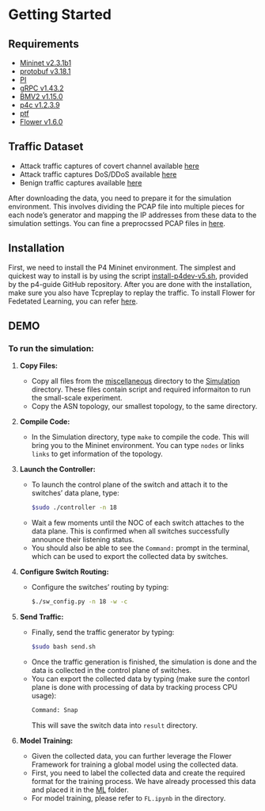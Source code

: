 # Getting Started

## Requirements 
- [Mininet v2.3.1b1](https://github.com/mininet/mininet)
- [protobuf v3.18.1](https://github.com/google/protobuf)
- [PI](https://github.com/p4lang/PI)
- [gRPC v1.43.2](https://github.com/google/grpc.git)
- [BMV2 v1.15.0](https://github.com/p4lang/behavioral-model)
- [p4c v1.2.3.9](https://github.com/p4lang/p4c)
- [ptf](https://github.com/p4lang/ptf)
- [Flower v1.6.0](https://flower.ai/)

## Traffic Dataset
- Attack traffic captures of covert channel available [here](https://turbina.gsd.inesc-id.pt/resources/mpt_detection/)
- Attack traffic captures DoS/DDoS available [here](https://www.unb.ca/cic/datasets/ddos-2019.html)
- Benign traffic captures available [here](https://www.caida.org/catalog/datasets/passive_dataset/)

After downloading the data, you need to prepare it for the simulation environment. This involves dividing the PCAP file into multiple pieces for each node’s generator and mapping the IP addresses from these data to the simulation settings. You can fine a preprocssed PCAP files in [here](https://github.com/NIDS-LAB/ISDC/tree/main/Simulation/example/pcap).

## Installation
First, we need to install the P4 Mininet environment. The simplest and quickest way to install is by using the script [install-p4dev-v5.sh](https://github.com/jafingerhut/p4-guide/blob/master/bin/install-p4dev-v5.sh), provided by the p4-guide GitHub repository. After you are done with the installation, make sure you also have Tcpreplay to replay the traffic. To install Flower for Fedetated Learning, you can refer [here](https://flower.ai/docs/framework/how-to-install-flower.html).

## DEMO

### To run the simulation:

1. **Copy Files:** 
   - Copy all files from the [miscellaneous](https://github.com/NIDS-LAB/ISDC/tree/main/Simulation/example/miscellaneous) directory to the [Simulation](https://github.com/NIDS-LAB/ISDC/tree/main/Simulation) directory. These files contain script and required informaiton to run the small-scale experiment. 
   - Copy the ASN topology, our smallest topology, to the same directory.

2. **Compile Code:** 
   - In the Simulation directory, type `make` to compile the code. This will bring you to the Mininet environment. You can type `nodes` or links `links` to get information of the topology.

3. **Launch the Controller:** 
   - To launch the control plane of the switch and attach it to the switches’ data plane, type:
     ```sh
     $sudo ./controller -n 18
     ```
   - Wait a few moments until the NOC of each switch attaches to the data plane. This is confirmed when all switches successfully announce their listening status.
   - You should also be able to see the `Command:` prompt in the terminal, which can be used to export the collected data by switches.

4. **Configure Switch Routing:** 
   - Configure the switches’ routing by typing:
     ```sh
     $./sw_config.py -n 18 -w -c
     ```

5. **Send Traffic:** 
   - Finally, send the traffic generator by typing:
     ```sh
     $sudo bash send.sh
     ```
   - Once the traffic generation is finished, the simulation is done and the data is collected in the control plane of switches.
   - You can export the collected data by typing (make sure the contorl plane is done with processing of data by tracking process CPU usage):
     ```sh
     Command: Snap
     ```
     This will save the switch data into `result` directory.
6. **Model Training:**
   - Given the collected data, you can further leverage the Flower Framework for training a global model using the collected data.
   - First, you need to label the collected data and create the required format for the training process. We have already processed this data and placed it in the [ML](https://github.com/NIDS-LAB/ISDC/tree/main/ML) folder.
   - For model training, please refer to `FL.ipynb` in the directory.

